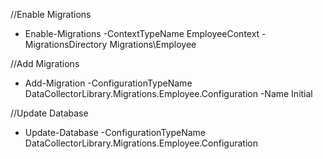 ﻿//Enable Migrations
- Enable-Migrations -ContextTypeName EmployeeContext -MigrationsDirectory Migrations\Employee

//Add Migrations
- Add-Migration -ConfigurationTypeName DataCollectorLibrary.Migrations.Employee.Configuration -Name Initial

//Update Database
- Update-Database -ConfigurationTypeName DataCollectorLibrary.Migrations.Employee.Configuration
